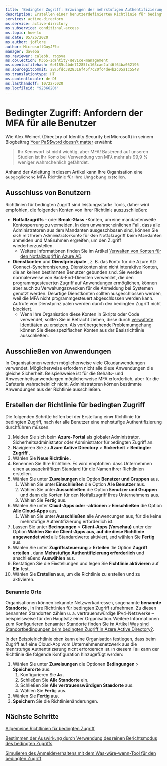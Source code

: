 ```yaml
---
title: 'Bedingter Zugriff: Erzwingen der mehrstufigen Authentifizierung (Multi-Factor Authentication, MFA) für alle Benutzer – Azure Active Directory'
description: Erstellen einer benutzerdefinierten Richtlinie für bedingten Zugriff zum Erzwingen der mehrstufigen Authentifizierung für alle Benutzer
services: active-directory
ms.service: active-directory
ms.subservice: conditional-access
ms.topic: how-to
ms.date: 05/26/2020
ms.author: joflore
author: MicrosoftGuyJFlo
manager: daveba
ms.reviewer: calebb, rogoya
ms.collection: M365-identity-device-management
ms.openlocfilehash: 6e6185c4bde71285fc163cae2af46f64ba052195
ms.sourcegitcommit: 28c5fdc3828316f45f7c20fc4de4b2c05a1c5548
ms.translationtype: HT
ms.contentlocale: de-DE
ms.lasthandoff: 10/22/2020
ms.locfileid: "92366206"
---
```

# <a name="conditional-access-require-mfa-for-all-users"></a>Bedingter Zugriff: Anfordern der MFA für alle Benutzer

Wie Alex Weinert (Directory of Identity Security bei Microsoft) in seinem Blogbeitrag [Your Pa$$word doesn't matter](https://techcommunity.microsoft.com/t5/Azure-Active-Directory-Identity/Your-Pa-word-doesn-t-matter/ba-p/731984) erwähnt:

> Ihr Kennwort ist nicht wichtig, aber MFA! Basierend auf unseren Studien ist Ihr Konto bei Verwendung von MFA mehr als 99,9 % weniger wahrscheinlich gefährdet.

Anhand der Anleitung in diesem Artikel kann Ihre Organisation eine ausgeglichene MFA-Richtlinie für Ihre Umgebung erstellen.

## <a name="user-exclusions"></a>Ausschluss von Benutzern

Richtlinien für bedingten Zugriff sind leistungsstarke Tools, daher wird empfohlen, die folgenden Konten von Ihrer Richtlinie auszuschließen:

* **Notfallzugriffs** - oder **Break-Glass** -Konten, um eine mandantenweite Kontosperrung zu vermeiden. In dem unwahrscheinlichen Fall, dass alle Administratoren aus dem Mandanten ausgeschlossen sind, können Sie sich mit Ihrem Administratorkonto für den Notfallzugriff beim Mandanten anmelden und Maßnahmen ergreifen, um den Zugriff wiederherzustellen.
   * Weitere Informationen finden Sie im Artikel [Verwalten von Konten für den Notfallzugriff in Azure AD](../roles/security-emergency-access.md).
* **Dienstkonten** und **Dienstprinzipale** , z. B. das Konto für die Azure AD Connect-Synchronisierung. Dienstkonten sind nicht interaktive Konten, die an keinen bestimmten Benutzer gebunden sind. Sie werden normalerweise von Back-End-Diensten verwendet, die den programmgesteuerten Zugriff auf Anwendungen ermöglichen, können aber auch zu Verwaltungszwecken für die Anmeldung bei Systemen genutzt werden. Derartige Dienstkonten sollten ausgeschlossen werden, weil die MFA nicht programmgesteuert abgeschlossen werden kann. Aufrufe von Dienstprinzipalen werden durch den bedingten Zugriff nicht blockiert.
   * Wenn Ihre Organisation diese Konten in Skripts oder Code verwendet, sollten Sie in Betracht ziehen, diese durch [verwaltete Identitäten](../managed-identities-azure-resources/overview.md) zu ersetzen. Als vorübergehende Problemumgehung können Sie diese spezifischen Konten aus der Basisrichtlinie ausschließen.

## <a name="application-exclusions"></a>Ausschließen von Anwendungen

In Organisationen werden möglicherweise viele Cloudanwendungen verwendet. Möglicherweise erfordern nicht alle diese Anwendungen die gleiche Sicherheit. Beispielsweise ist für die Gehalts- und Anwesenheitsanwendungen möglicherweise MFA erforderlich, aber für die Cafeteria wahrscheinlich nicht. Administratoren können bestimmte Anwendungen aus der Richtlinie ausschließen.

## <a name="create-a-conditional-access-policy"></a>Erstellen der Richtlinie für bedingten Zugriff

Die folgenden Schritte helfen bei der Erstellung einer Richtlinie für bedingten Zugriff, nach der alle Benutzer eine mehrstufige Authentifizierung durchführen müssen.

1. Melden Sie sich beim **Azure-Portal** als globaler Administrator, Sicherheitsadministrator oder Administrator für bedingten Zugriff an.
1. Navigieren Sie zu **Azure Active Directory** > **Sicherheit** > **Bedingter Zugriff** .
1. Wählen Sie **Neue Richtlinie** .
1. Benennen Sie Ihre Richtlinie. Es wird empfohlen, dass Unternehmen einen aussagekräftigen Standard für die Namen ihrer Richtlinien erstellen.
1. Wählen Sie unter **Zuweisungen** die Option **Benutzer und Gruppen** aus.
   1. Wählen Sie unter **Einschließen** die Option **Alle Benutzer** aus.
   1. Wählen Sie unter **Ausschließen** die Option **Benutzer und Gruppen** und dann die Konten für den Notfallzugriff Ihres Unternehmens aus. 
   1. Wählen Sie **Fertig** aus.
1. Wählen Sie unter **Cloud-Apps oder -aktionen** > **Einschließen** die Option **Alle Cloud-Apps** aus.
   1. Wählen Sie unter **Ausschließen** alle Anwendungen aus, für die keine mehrstufige Authentifizierung erforderlich ist.
1. Lassen Sie unter **Bedingungen** > **Client-Apps (Vorschau)** unter der Option **Wählen Sie die Client-Apps aus, auf die diese Richtlinie angewendet wird** alle Standardwerte aktiviert, und wählen Sie **Fertig** aus.
1. Wählen Sie unter **Zugriffssteuerung** > **Erteilen** die Option **Zugriff erteilen** , dann **Mehrstufige Authentifizierung erforderlich** und anschließend **Auswählen** aus.
1. Bestätigen Sie die Einstellungen und legen Sie **Richtlinie aktivieren** auf **Ein** fest.
1. Wählen Sie **Erstellen** aus, um die Richtlinie zu erstellen und zu aktivieren.

### <a name="named-locations"></a>Benannte Orte

Organisationen können bekannte Netzwerkadressen, sogenannte **benannte Standorte** , in ihre Richtlinien für bedingten Zugriff aufnehmen. Zu diesen benannten Standorten zählen u. a. vertrauenswürdige IPv4-Netzwerke – beispielsweise für den Hauptsitz einer Organisation. Weitere Informationen zum Konfigurieren benannter Standorte finden Sie im Artikel [Was sind Standortbedingungen beim bedingten Zugriff in Azure Active Directory?](location-condition.md).

In der Beispielrichtlinie oben kann eine Organisation festlegen, dass beim Zugriff auf eine Cloud-App vom Unternehmensnetzwerk aus die mehrstufige Authentifizierung nicht erforderlich ist. In diesem Fall kann der Richtlinie die folgende Konfiguration hinzugefügt werden:

1. Wählen Sie unter **Zuweisungen** die Optionen **Bedingungen** > **Speicherorte** aus.
   1. Konfigurieren Sie **Ja** .
   1. Schließen Sie **Alle Standorte** ein.
   1. Schließen Sie **Alle vertrauenswürdigen Standorte** aus.
   1. Wählen Sie **Fertig** aus.
1. Wählen Sie **Fertig** aus.
1. **Speichern** Sie die Richtlinienänderungen.

## <a name="next-steps"></a>Nächste Schritte

[Allgemeine Richtlinien für bedingten Zugriff](concept-conditional-access-policy-common.md)

[Bestimmen der Auswirkung durch Verwendung des reinen Berichtsmodus des bedingten Zugriffs](howto-conditional-access-insights-reporting.md)

[Simulieren des Anmeldeverhaltens mit dem Was-wäre-wenn-Tool für den bedingten Zugriff](troubleshoot-conditional-access-what-if.md)
